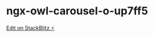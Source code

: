 # ngx-owl-carousel-o-up7ff5

[Edit on StackBlitz ⚡️](https://stackblitz.com/edit/ngx-owl-carousel-o-up7ff5)